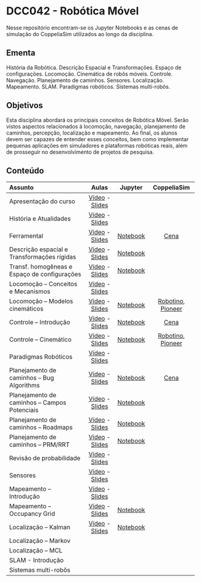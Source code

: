 # DCC042 - Robótica Móvel

Nesse repositório encontram-se os Jupyter Notebooks e as cenas de simulação do CoppeliaSim utilizados ao longo da disciplina.

## Ementa

História da Robótica. Descrição Espacial e Transformações. Espaço de configurações. Locomoção. Cinemática de robôs móveis. Controle. Navegação. Planejamento de caminhos. Sensores. Localização. Mapeamento. SLAM. Paradigmas robóticos. Sistemas multi-robôs.

## Objetivos

Esta disciplina abordará os principais conceitos de Robótica Móvel. Serão vistos aspectos relacionados à locomoção, navegação, planejamento de caminhos, percepção, localização e mapeamento. Ao final, os alunos devem ser capazes de entender esses conceitos, bem como implementar pequenas aplicações em simuladores e plataformas robóticas reais, além de prosseguir no desenvolvimento de projetos de pesquisa.

## Conteúdo



| Assunto                                       | Aulas             | Jupyter              | CoppeliaSim     |
|:----------------------------------------------|:-----------------:|:--------------------:|:---------------:|
| Apresentação do curso                         |  [Vídeo](https://youtu.be/qWWKAMMnPs8) - [Slides](https://drive.google.com/file/d/16EcZqbMsq4w-gy1JuWJFkCLLmUiSxZv-/view?usp=sharing)  |                    |           |
| História e Atualidades                        |  [Vídeo](https://youtu.be/FtLzd2LY7T4) - [Slides](https://drive.google.com/file/d/14J9dALWPGVY1qzoSx3h9yJYQFTTQYXoc/view?usp=sharing)  |                    |           |
| Ferramental                                   |  [Vídeo](https://youtu.be/Ohrau23GmQk) - [Slides](https://drive.google.com/file/d/1TmWJxVjGy_MqZljqCs07ESk3-qxtkvf3/view?usp=sharing)  |  [Notebook](../main/jupyter-notebooks/aula03-ferramental.ipynb)  |  [Cena](../main/cenas-coppeliasim/aula03-pioneer.ttt)  |
| Descrição espacial e Transformações rígidas   |  [Vídeo](https://youtu.be/RDUKZt00-oI) - [Slides](https://drive.google.com/file/d/1Ra94gTtL0exznbURIjL_uKL8XHPn1wPY/view?usp=sharing)  |  [Notebook](../main/jupyter-notebooks/aula04-descricao-espacial-transformacoes-rigidas.ipynb)  |           |
| Transf. homogêneas e Espaço de configurações  |  [Vídeo](https://youtu.be/lJfxVbuBVkE) - [Slides](https://drive.google.com/file/d/15IFPS6twEb69NhkUpsWVy8iO73KGGfmc/view?usp=sharing)  |  [Notebook](../main/jupyter-notebooks/aula05-transformacoes-homogeneas-espaco-configuracoes.ipynb)  |           |
| Locomoção – Conceitos e Mecanismos            |  [Vídeo](https://youtu.be/wNkUOfk5HDw) - [Slides](https://drive.google.com/file/d/1_2BvW8f7oUDA3osTCsvNwyQMdT2Y-5uR/view?usp=sharing)  |                    |           |
| Locomoção – Modelos cinemáticos               |  [Vídeo](https://youtu.be/P1PIQilYliQ) - [Slides](https://drive.google.com/file/d/1tCxXqrZ94_4FyKE8By_-FDkFWlM-3Z3A/view?usp=sharing)  |  [Notebook](../main/jupyter-notebooks/aula07-locomocao-modelos-cinematicos.ipynb)  |  [Robotino](../main/cenas-coppeliasim/aula07-robotino.ttt), [Pioneer](../main/cenas-coppeliasim/aula07-pioneer.ttt)   |
| Controle – Introdução                         |  [Vídeo](https://youtu.be/Y-opiS_gjhk) - [Slides](https://drive.google.com/file/d/18t-rwkNsRynWjjyEvVNsCwFDWUrddkFI/view?usp=sharing)  |  [Notebook](../main/jupyter-notebooks/aula08-controle-introducao.ipynb)  |  [Cena](../main/cenas-coppeliasim/aula08-controle-introducao.ttt)  |
| Controle – Cinemático                         |  [Vídeo](https://youtu.be/uAwjyo6P08I) - [Slides](https://drive.google.com/file/d/1EiuDr9O-1pc8rDJHCm_t_o8Age2TWfa3/view?usp=sharing)  |  [Notebook](../main/jupyter-notebooks/aula09-controle-cinematico.ipynb)  |  [Robotino](../main/cenas-coppeliasim/aula09-controle-robotino.ttt), [Pioneer](../main/cenas-coppeliasim/aula09-controle-pioneer.ttt)   |
| Paradigmas Robóticos                          |  [Vídeo](https://youtu.be/B15kbEPK0iM) - [Slides](https://drive.google.com/file/d/1kfAZYTFhwCkZRXScMjoG4s3FhgndvT4K/view?usp=sharing)  |                    |           |
| Planejamento de caminhos – Bug Algorithms     |  [Vídeo](https://youtu.be/uto-IPidMyI) - [Slides](https://drive.google.com/file/d/1MzzdPFmfV-M4uVOgyvMPR_b67_d_zgPn/view?usp=sharing)  |  [Notebook](../main/jupyter-notebooks/aula11-planejamento-caminhos-bug.ipynb)  |  [Cena](../main/cenas-coppeliasim/aula11-bug-wall-follow.ttt)  |
| Planejamento de caminhos – Campos Potenciais  |  [Vídeo](https://youtu.be/GBr8b40LBNg) - [Slides](https://drive.google.com/file/d/1TXXX5yL48QkH6433cJhpIy6cIVFoBq-S/view?usp=sharing)  |  [Notebook](../main/jupyter-notebooks/aula12-planejamento-caminhos-campos-potenciais.ipynb)  |           |
| Planejamento de caminhos – Roadmaps           |  [Vídeo](https://youtu.be/1ct_BgMqkdc) - [Slides](https://drive.google.com/file/d/1TNHXz8neDaT6GEyJ2nyh9VWxrTQlTo01/view?usp=sharing)  |  [Notebook](../main/jupyter-notebooks/aula13-planejamento-caminhos-roadmaps.ipynb)  |           |
| Planejamento de caminhos – PRM/RRT            |  [Vídeo](https://youtu.be/aZgiuvmHNS4) - [Slides](https://drive.google.com/file/d/1ECXem_SeZesay4Ls4Ai42LgX234jCe4P/view?usp=sharing)  |  [Notebook](../main/jupyter-notebooks/aula14-planejamento-caminhos-prm-rrt.ipynb)  |           |
| Revisão de probabilidade                      |  [Vídeo](https://youtu.be/3SvwmOXXi1w) - [Slides](https://drive.google.com/file/d/1nX6zDvroEoIIo1rR6fULrP31LxivSXEB/view?usp=sharing)  |                    |           |
| Sensores                                      |  [Vídeo](https://youtu.be/QC0HdHgHysE) - [Slides](https://drive.google.com/file/d/1cmWfgl2JKZYVbHwoeCSxdnvuy6OXsp36/view?usp=sharing)  |                    |           |
| Mapeamento – Introdução                       |  [Vídeo](https://youtu.be/Yrqz9ZIAxDc) - [Slides](https://drive.google.com/file/d/17Q0EuDkXkmvvsWAWMej0v8rE88bV2YEs/view?usp=sharing)  |                    |           |
| Mapeamento – Occupancy Grid                   |  [Vídeo](https://youtu.be/aROLZ8zB-2Y) - [Slides](https://drive.google.com/file/d/1dvmsh0tcJsHPDyU2QR5MYszkSXD3rSTD/view?usp=sharing)  |  [Notebook](../main/jupyter-notebooks/aula18-mapeamento-occupancy-grid.ipynb)  |           |
| Localização – Kalman                          |  [Vídeo](https://youtu.be/mXLwe9OEoeI) - [Slides](https://drive.google.com/file/d/1sIQxAWU0TLkwtRrEh1puKCvZAvKuRcJ7/view?usp=sharing)  |  [Notebook](../main/jupyter-notebooks/aula19-localizacao-kalman.ipynb)  |           |
| Localização – Markov                          |                 |                    |           |
| Localização – MCL                             |                 |                    |           |
| SLAM - Introdução                             |                 |                    |           |
| Sistemas multi-robôs                          |                 |                    |           |

